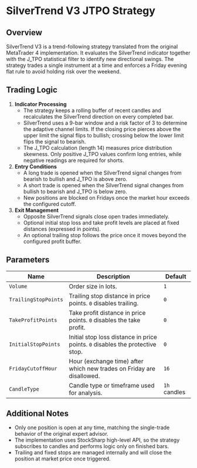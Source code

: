 # SilverTrend V3 JTPO Strategy

## Overview
SilverTrend V3 is a trend-following strategy translated from the original MetaTrader 4 implementation. It evaluates the SilverTrend indicator together with the J_TPO statistical filter to identify new directional swings. The strategy trades a single instrument at a time and enforces a Friday evening flat rule to avoid holding risk over the weekend.

## Trading Logic
1. **Indicator Processing**
   - The strategy keeps a rolling buffer of recent candles and recalculates the SilverTrend direction on every completed bar.
   - SilverTrend uses a 9-bar window and a risk factor of 3 to determine the adaptive channel limits. If the closing price pierces above the upper limit the signal flips to bullish; crossing below the lower limit flips the signal to bearish.
   - The J_TPO calculation (length 14) measures price distribution skewness. Only positive J_TPO values confirm long entries, while negative readings are required for shorts.
2. **Entry Conditions**
   - A long trade is opened when the SilverTrend signal changes from bearish to bullish and J_TPO is above zero.
   - A short trade is opened when the SilverTrend signal changes from bullish to bearish and J_TPO is below zero.
   - New positions are blocked on Fridays once the market hour exceeds the configured cutoff.
3. **Exit Management**
   - Opposite SilverTrend signals close open trades immediately.
   - Optional initial stop loss and take profit levels are placed at fixed distances (expressed in points).
   - An optional trailing stop follows the price once it moves beyond the configured profit buffer.

## Parameters
| Name | Description | Default |
| ---- | ----------- | ------- |
| `Volume` | Order size in lots. | `1` |
| `TrailingStopPoints` | Trailing stop distance in price points. `0` disables trailing. | `0` |
| `TakeProfitPoints` | Take profit distance in price points. `0` disables the take profit. | `0` |
| `InitialStopPoints` | Initial stop loss distance in price points. `0` disables the protective stop. | `0` |
| `FridayCutoffHour` | Hour (exchange time) after which new trades on Friday are disallowed. | `16` |
| `CandleType` | Candle type or timeframe used for analysis. | `1h` candles |

## Additional Notes
- Only one position is open at any time, matching the single-trade behavior of the original expert advisor.
- The implementation uses StockSharp high-level API, so the strategy subscribes to candles and performs logic only on finished bars.
- Trailing and fixed stops are managed internally and will close the position at market price once triggered.
